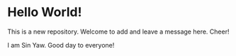 # Hello World!

This is a new repository.  Welcome to add and leave a message here.  Cheer!

I am Sin Yaw. Good day to everyone!
